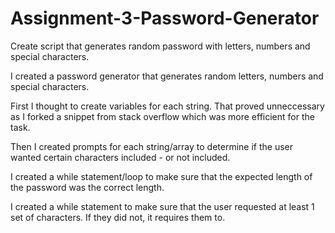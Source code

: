 # Assignment-3-Password-Generator

Create script that generates random password with letters, numbers and special characters.

I created a password generator that generates random letters, numbers and special characters.

First I thought to create variables for each string. That proved unneccessary as I forked a snippet from stack overflow which was more efficient for the task.

Then I created prompts for each string/array to determine if the user wanted certain characters included - or not included.

I created a while statement/loop to make sure that the expected length of the password was the correct length.

I created a while statement to make sure that the user requested at least 1 set of characters. If they did not, it requires them to.
